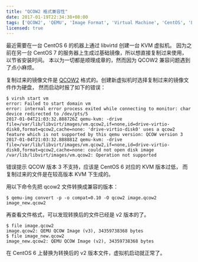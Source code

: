 ```yaml
---
title: "QCOW2 格式兼容性"
date: 2017-01-19T22:34:38+08:00
tags: ['QCOW2', 'QEMU', 'Image Format', 'Virtual Machine', 'CentOS', 'Libvirt', 'KVM']
licensed: true
---
```


最近需要在一台 CentOS 6 的机器上通过 libvirtd 创建一台 KVM 虚拟机。
因为之前在另一台 CentOS 7
的服务器上生成过基础镜像，所以想直接复制过来使用，以节省安装时间。
本以为一切都是顺理成章的，然而因为 QCOW2 兼容问题遇到了点小麻烦。

复制过来的镜像文件是 [QCOW2](https://www.linux-kvm.org/page/Qcow2)
格式的。创建新虚拟机时选择复制过来的镜像文件作为硬盘，
然而启动时报了如下的错误：

```
$ virsh start vm
error: Failed to start domain vm
error: internal error process exited while connecting to monitor: char device redirected to /dev/pts/5
2017-01-04T21:03:32.888726Z qemu-kvm: -drive file=/var/lib/libvirt/images/vm.qcow2,if=none,id=drive-virtio-disk0,format=qcow2,cache=none: 'drive-virtio-disk0' uses a qcow2 feature which is not supported by this qemu version: QCOW version 3
2017-01-04T21:03:32.888881Z qemu-kvm: -drive file=/var/lib/libvirt/images/vm.qcow2,if=none,id=drive-virtio-disk0,format=qcow2,cache=none: could not open disk image /var/lib/libvirt/images/vm.qcow2: Operation not supported
```

错误提示 QCOW 版本 3 不支持，应该是 CentOS 6 对应的 KVM 版本过低，
而复制过来的文件是在较高版本 KVM 下生成的。

用以下命令先把 qcow2 文件转换成兼容的版本：

```shell
$ qemu-img convert -p -o compat=0.10 -O qcow2 image.qcow2 image_new.qcow2
```

再查看文件格式，可以发现转换后的文件已经是 v2 版本的了。

```shell
$ file image.qcow2
image.qcow2: QEMU QCOW Image (v3), 34359738368 bytes
$ file image_new.qcow2
image_new.qcow2: QEMU QCOW Image (v2), 34359738368 bytes
```

在 CentOS 6 上替换为转换后的 v2 版本文件，虚拟机启动就正常了。
